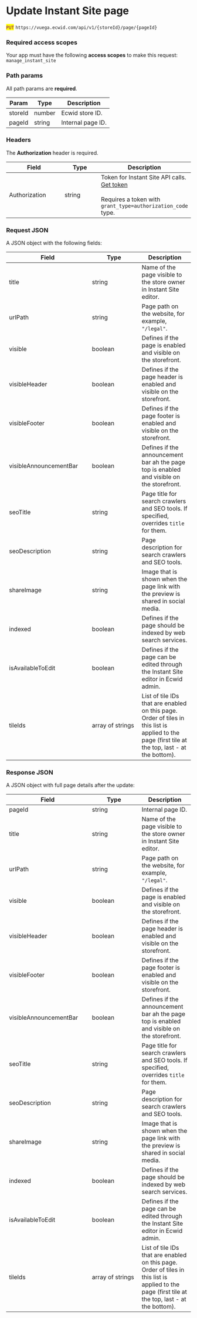# Update Instant Site page

<mark style="color:purple;">`PUT`</mark> `https://vuega.ecwid.com/api/v1/{storeId}/page/{pageId}`

### Required access scopes

Your app must have the following **access scopes** to make this request: `manage_instant_site`

### Path params

All path params are **required**.

| Param   | Type   | Description       |
| ------- | ------ | ----------------- |
| storeId | number | Ecwid store ID.   |
| pageId  | string | Internal page ID. |

### Headers

The **Authorization** header is required.

<table><thead><tr><th width="138.484375">Field</th><th width="86.42578125">Type</th><th>Description</th></tr></thead><tbody><tr><td>Authorization</td><td>string</td><td>Token for Instant Site API calls. <a href="../get-instant-site-api-token.md">Get token</a><br><br>Requires a token with <code>grant_type=authorization_code</code> type.</td></tr></tbody></table>

### Request JSON

A JSON object with the following fields:

<table><thead><tr><th width="210.3515625">Field</th><th width="119.7421875">Type</th><th>Description</th></tr></thead><tbody><tr><td>title</td><td>string</td><td>Name of the page visible to the store owner in Instant Site editor.</td></tr><tr><td>urlPath</td><td>string</td><td>Page path on the website, for example, <code>"/legal"</code>.</td></tr><tr><td>visible</td><td>boolean</td><td>Defines if the page is enabled and visible on the storefront.</td></tr><tr><td>visibleHeader</td><td>boolean</td><td>Defines if the page header is enabled and visible on the storefront.</td></tr><tr><td>visibleFooter</td><td>boolean</td><td>Defines if the page footer is enabled and visible on the storefront.</td></tr><tr><td>visibleAnnouncementBar</td><td>boolean</td><td>Defines if the announcement bar ah the page top is enabled and visible on the storefront.</td></tr><tr><td>seoTitle</td><td>string</td><td>Page title for search crawlers and SEO tools. If specified, overrides <code>title</code> for them.</td></tr><tr><td>seoDescription</td><td>string</td><td>Page description for search crawlers and SEO tools.</td></tr><tr><td>shareImage</td><td>string</td><td>Image that is shown when the page link with the preview is shared in social media.</td></tr><tr><td>indexed</td><td>boolean</td><td>Defines if the page should be indexed by web search services.</td></tr><tr><td>isAvailableToEdit</td><td>boolean</td><td>Defines if the page can be edited through the Instant Site editor in Ecwid admin.</td></tr><tr><td>tileIds</td><td>array of strings</td><td>List of tile IDs that are enabled on this page. Order of tiles in this list is applied to the page (first tile at the top, last - at the bottom).</td></tr></tbody></table>

### Response JSON

A JSON object with full page details after the update:

<table><thead><tr><th width="210.3515625">Field</th><th width="119.7421875">Type</th><th>Description</th></tr></thead><tbody><tr><td>pageId</td><td>string</td><td>Internal page ID.</td></tr><tr><td>title</td><td>string</td><td>Name of the page visible to the store owner in Instant Site editor.</td></tr><tr><td>urlPath</td><td>string</td><td>Page path on the website, for example, <code>"/legal"</code>.</td></tr><tr><td>visible</td><td>boolean</td><td>Defines if the page is enabled and visible on the storefront.</td></tr><tr><td>visibleHeader</td><td>boolean</td><td>Defines if the page header is enabled and visible on the storefront.</td></tr><tr><td>visibleFooter</td><td>boolean</td><td>Defines if the page footer is enabled and visible on the storefront.</td></tr><tr><td>visibleAnnouncementBar</td><td>boolean</td><td>Defines if the announcement bar ah the page top is enabled and visible on the storefront.</td></tr><tr><td>seoTitle</td><td>string</td><td>Page title for search crawlers and SEO tools. If specified, overrides <code>title</code> for them.</td></tr><tr><td>seoDescription</td><td>string</td><td>Page description for search crawlers and SEO tools.</td></tr><tr><td>shareImage</td><td>string</td><td>Image that is shown when the page link with the preview is shared in social media.</td></tr><tr><td>indexed</td><td>boolean</td><td>Defines if the page should be indexed by web search services.</td></tr><tr><td>isAvailableToEdit</td><td>boolean</td><td>Defines if the page can be edited through the Instant Site editor in Ecwid admin.</td></tr><tr><td>tileIds</td><td>array of strings</td><td>List of tile IDs that are enabled on this page. Order of tiles in this list is applied to the page (first tile at the top, last - at the bottom).</td></tr></tbody></table>
